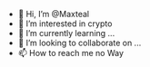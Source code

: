 - 👋 Hi, I’m @Maxteal
- 👀 I’m interested in crypto
- 🌱 I’m currently learning ...
- 💞️ I’m looking to collaborate on ...
- 📫 How to reach me no Way

<!---
Maxteal/Maxteal is a ✨ special ✨ repository because its `README.md` (this file) appears on your GitHub profile.
You can click the Preview link to take a look at your changes.
--->
